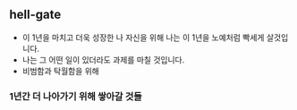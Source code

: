 ## hell-gate
* 이 1년을 마치고 더욱 성장한 나 자신을 위해 나는 이 1년을 노예처럼 빡세게 살것입니다.
* 나는 그 어떤 일이 있더라도 과제를 마칠 것입니다.
* 비범함과 탁월함을 위해

### 1년간 더 나아가기 위해 쌓아갈 것들
####
